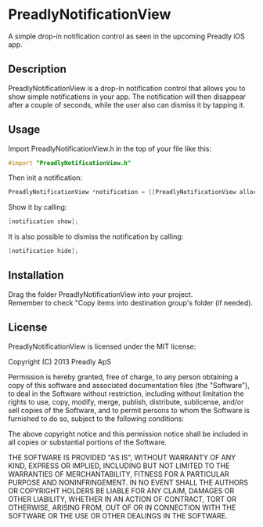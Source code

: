 PreadlyNotificationView
=======================
A simple drop-in notification control as seen in the upcoming Preadly iOS app.

Description
-----------
PreadlyNotificationView is a drop-in notification control that allows you to show simple notifications in your app. The notification will then disappear after a couple of seconds, while the user also can dismiss it by tapping it.

Usage
-----
Import PreadlyNotificationView.h in the top of your file like this:
```objective-c
#import "PreadlyNotificationView.h"
```
Then init a notification:
```objective-c
PreadlyNotificationView *notification = [[PreadlyNotificationView alloc] initNotificationWithMessage:@"Lorem ipsum" inViewController:self];
```
Show it by calling:
```objective-c
[notification show];
```

It is also possible to dismiss the notification by calling:
```objective-c
[notification hide];
```

Installation
------------
Drag the folder PreadlyNotificationView into your project.      
Remember to check "Copy items into destination group's folder (if needed).

License
-------
PreadlyNotificationView is licensed under the MIT license:

Copyright (C) 2013 Preadly ApS   

Permission is hereby granted, free of charge, to any person obtaining a copy of this software and associated documentation files (the "Software"), to deal in the Software without restriction, including without limitation the rights to use, copy, modify, merge, publish, distribute, sublicense, and/or sell copies of the Software, and to permit persons to whom the Software is furnished to do so, subject to the following conditions:

The above copyright notice and this permission notice shall be included in all copies or substantial portions of the Software.

THE SOFTWARE IS PROVIDED "AS IS", WITHOUT WARRANTY OF ANY KIND, EXPRESS OR IMPLIED, INCLUDING BUT NOT LIMITED TO THE WARRANTIES OF MERCHANTABILITY, FITNESS FOR A PARTICULAR PURPOSE AND NONINFRINGEMENT. IN NO EVENT SHALL THE AUTHORS OR COPYRIGHT HOLDERS BE LIABLE FOR ANY CLAIM, DAMAGES OR OTHER LIABILITY, WHETHER IN AN ACTION OF CONTRACT, TORT OR OTHERWISE, ARISING FROM, OUT OF OR IN CONNECTION WITH THE SOFTWARE OR THE USE OR OTHER DEALINGS IN THE SOFTWARE. 
